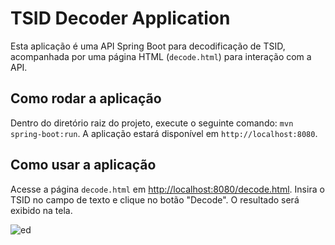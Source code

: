 # TSID Decoder Application

Esta aplicação é uma API Spring Boot para decodificação de TSID, acompanhada por uma página HTML (`decode.html`) para interação com a API.

## Como rodar a aplicação

Dentro do diretório raiz do projeto, execute o seguinte comando: `mvn spring-boot:run`. A aplicação estará disponível em `http://localhost:8080`.

## Como usar a aplicação

Acesse a página `decode.html` em [http://localhost:8080/decode.html](http://localhost:8080/decode.html). Insira o TSID no campo de texto e clique no botão "Decode". O resultado será exibido na tela.

![ed](https://github.com/user-attachments/assets/985f034f-a1ec-4ae0-8bb0-7f1441f87c80)


